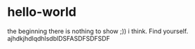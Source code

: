 # hello-world
the beginning
there is nothing to show ;)) i think. Find yourself.
ajhdkjhdlqdhlsdblDSFASDFSDFSDF
